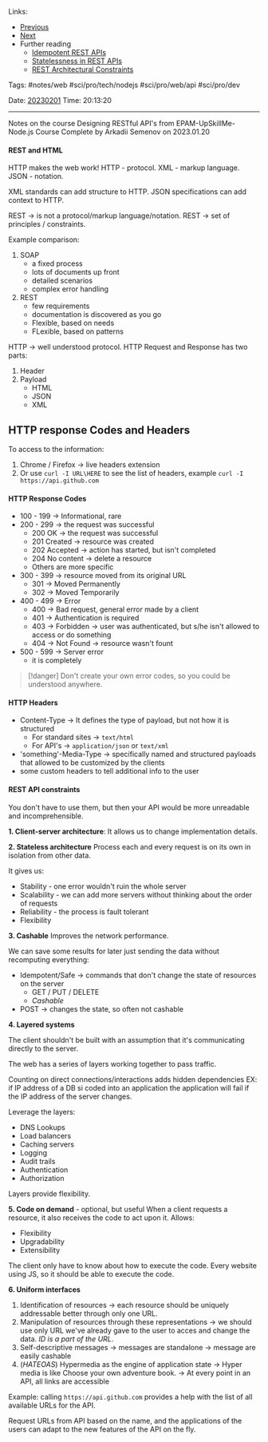 
Links:
- [Previous](03%20Creating%20the%20API.md)
- [Next](05%20Common%20Design%20Challenges%20and%20Patterns.md)
- Further reading
	- [Idempotent REST APIs](https://restfulapi.net/idempotent-rest-apis/)
	- [Statelessness in REST APIs](https://restfulapi.net/statelessness/)
	- [REST Architectural Constraints](https://restfulapi.net/rest-architectural-constraints/)

Tags: #notes/web #sci/pro/tech/nodejs #sci/pro/web/api #sci/pro/dev  

Date: [20230201](../../../../200%20Diary/205%20Day/20230201.md)
Time: 20:13:20
____

Notes on the course Designing RESTful API's from EPAM-UpSkillMe-Node.js Course
Complete by Arkadii Semenov on 2023.01.20

#### REST and HTML
HTTP makes the web work!
HTTP - protocol. XML - markup language. JSON - notation.

XML standards can add structure to HTTP.
JSON specifications can add context to HTTP.

REST -> is not a protocol/markup language/notation.
REST -> set of principles / constraints.

Example comparison:
1. SOAP
   - a fixed process
   - lots of documents up front
   - detailed scenarios
   - complex error handling
2. REST
   - few requirements
   - documentation is discovered as you go
   - Flexible, based on needs
   - FLexible, based on patterns

HTTP -> well understood protocol.
HTTP Request and Response has two parts:
1. Header
2. Payload
   - HTML
   - JSON
   - XML

## HTTP response Codes and Headers
To access to the information:
1. Chrome / Firefox -> live headers extension
2. Or use `curl -I URL\HERE` to see the list of headers, example `curl -I https://api.github.com`

#### HTTP Response Codes
- 100 - 199 -> Informational, rare
- 200 - 299 -> the request was successful
   - 200 OK -> the request was successful
   - 201 Created -> resource was created
   - 202 Accepted -> action has started, but isn't completed
   - 204 No content -> delete a resource
   - Others are more specific
- 300 - 399 -> resource moved from its original URL
   - 301 -> Moved Permanently
   - 302 -> Moved Temporarily
- 400 - 499 -> Error
   - 400 -> Bad request, general error made by a client
   - 401 -> Authentication is required
   - 403 -> Forbidden -> user was authenticated, but s/he isn't allowed to access or do something
   - 404 -> Not Found -> resource wasn't fount
- 500 - 599 -> Server error
   - it is completely

>[!danger] Don't create your own error codes, so you could be understood anywhere.

#### HTTP Headers
- Content-Type -> It defines the type of payload, but not how it is structured
   - For standard sites -> `text/html`
   - For API's -> `application/json` or `text/xml`
- 'something'-Media-Type -> specifically named and structured payloads that allowed to be customized by the clients
- some custom headers to tell additional info to the user

#### REST API constraints
You don't have to use them, but then your API would be more unreadable and incomprehensible.


**1. Client-server architecture**:
It allows us to change implementation details.

**2. Stateless architecture**
Process each and every request is on its own in isolation from other data.

It gives us:
- Stability - one error wouldn't ruin the whole server
- Scalability - we can add more servers without thinking about the order of requests
- Reliability - the process is fault tolerant
- Flexibility

**3. Cashable**
Improves the network performance.

We can save some results for later just sending the data without recomputing everything:
- Idempotent/Safe -> commands that don't change the state of resources on the server
   - GET / PUT / DELETE
   - _Cashable_
- POST -> changes the state, so often not cashable


**4. Layered systems**

The client shouldn't be built with an assumption that it's communicating directly to the server.

The web has a series of layers working together to pass traffic.

Counting on direct connections/interactions adds hidden dependencies
EX: if IP address of a DB si coded into an application the application will fail if the IP address of the server changes. 

Leverage the layers:
   - DNS Lookups
   - Load balancers
   - Caching servers
   - Logging
   - Audit trails
   - Authentication
   - Authorization

Layers provide flexibility.

**5. Code on demand** - optional, but useful
When a client requests a resource, it also receives the code to act upon it.
Allows:
- Flexibility
- Upgradability
- Extensibility

The client only have to know about how to execute the code.
Every website using JS, so it should be able to execute the code.

**6. Uniform interfaces**
1. Identification of resources
   -> each resource should be uniquely addressable better through only one URL.
2. Manipulation of resources through these representations
   -> we should use only URL we've already gave to the user to acces and change the data. _ID is a part of the URL_.
3. Self-descriptive messages
   -> messages are standalone
   -> message are easily cashable
4. (_HATEOAS_) Hypermedia as the engine of application state
   -> Hyper media is like Choose your own adventure book.
   -> At every point in an API, all links are accessible

Example: calling `https://api.github.com` provides a help with the list of all available URLs for the API.

Request URLs from API based on the name, and the applications of the users can adapt to the new features of the API on the fly.

